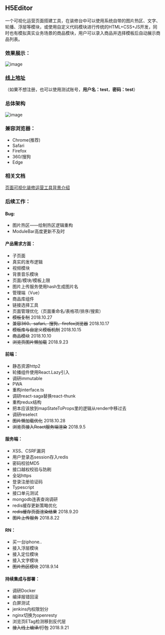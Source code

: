 ## H5Editor
一个可视化运营页面搭建工具，在装修台中可以使用系统自带的图片热区、文字、轮播、浮层等模块，或使用自定义代码模块进行传统的HTML+CSS+JS开发，同时也有模拟真实业务场景的商品模块，用户可以录入商品并选择模板后自动展示商品列表。
### 效果展示：
![image](https://raw.githubusercontent.com/wiki/zhusiyi111/NaEditor/jasdkfhdshfsadfhdjkhfhasdjkfhadsf.gif)

### [线上地址](http://h5editor.cn)
（如果不想注册，也可以使用测试账号，__用户名：test__，__密码：test__）

### 总体架构
![image](https://raw.githubusercontent.com/wiki/zhusiyi111/NaEditor/gdsjhkglasdhsdlghdsagh.jpg)
### 兼容浏览器：
* Chrome(推荐)
* Safari
* Firefox
* 360/搜狗
* Edge

### 相关文档
[页面可视化装修运营工具背景介绍](https://github.com/zhusiyi111/NaEditor/wiki/%E5%8F%AF%E8%A7%86%E5%8C%96%E8%BF%90%E8%90%A5%E5%B7%A5%E5%85%B7)

### 后续工作：

#### Bug:
* 图片热区——绘制热区逻辑重构
* ModuleBar高度更新不及时

#### 产品需求方面：
* 子页面
* 真实的发布逻辑
* 视频模块
* 背景音乐模块
* 页面/模块/模板上限
* 图片上传服务使用hash生成图片名
* 管理端（Vue）
* 商品库组件
* 链接选择工具
* 页面管理优化（页面重命名/表格项/排序/搜索）
* ~~模板复制~~ 2018.10.27
* ~~兼容360、safari、搜狗、firefox浏览器~~  2018.10.17
* ~~模板库与自定义模板机制~~ 2018.10.15
* ~~商品模块~~ 2018.10.10
* ~~浏览页图片懒加载~~ 2018.9.23

#### 前端：
* 静态资源http2
* 轮播组件使用React.Lazy引入
* 调研immutable
* PWA
* 重构interface.ts
* 调研react-saga替换react-thunk
* 重构redux结构
* 把本应该放到mapStateToProps里的逻辑从render中移过去
* 调研reselect
* ~~图片懒加载优化~~ 2018.10.28 
* ~~浏览页接入React服务端渲染~~ 2018.9.5


#### 服务端：
* XSS、CSRF漏洞
* 用户登录态session存入redis
* 密码校验MD5
* 接口越权校验与防刷
* 全站https
* 登录注册验证码
* Typescript
* 接口单元测试
* mongodb连表查询调研
* redis缓存更新策略优化
* ~~redis缓存页面渲染结果~~ 2018.9.20
* ~~图片上传服务~~ 2018.8.22

#### RN：
* 买一台iphone..
* 接入浮层模块
* 接入定位模块
* 接入文字模块
* ~~图片热区模块~~ 2018.9.14

#### 持续集成与部署：
* 调研Docker
* 编译报错回滚
* 白屏测试
* jenkins内权限划分
* nginx切换为openresty
* 浏览页ETag检测移到反代层
* ~~接入线上编译/打包~~ 2018.9.21